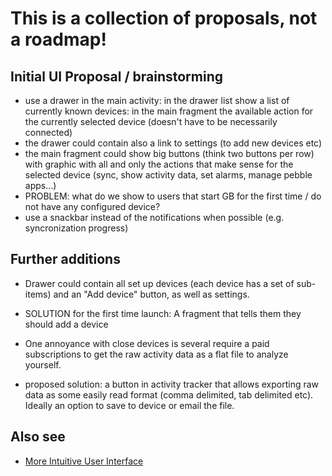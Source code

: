 # This is a collection of proposals, not a roadmap!


## Initial UI Proposal / brainstorming
* use a drawer in the main activity: in the drawer list show a list of currently known devices: in the main fragment the available action for the currently selected device (doesn't have to be necessarily connected)
 * the drawer could contain also a link to settings (to add new devices etc)
 * the main fragment could show big buttons (think two buttons per row) with graphic with all and only the actions that make sense for the selected device (sync, show activity data, set alarms, manage pebble apps...)
 * PROBLEM: what do we show to users that start GB for the first time / do not have any configured device?
* use a snackbar instead of the notifications when possible (e.g. syncronization progress)

## Further additions
* Drawer could contain all set up devices (each device has a set of sub-items) and an "Add device" button, as well as settings. 
* SOLUTION for the first time launch: A fragment that tells them they should add a device


* One annoyance with close devices is several require a paid subscriptions to get the raw activity data as a flat file to analyze yourself.  
 * proposed solution:  a button in activity tracker that allows exporting raw data as some easily read format (comma delimited, tab delimited etc).  Ideally an option to save to device or email the file.   


## Also see
* [More Intuitive User Interface](https://github.com/Freeyourgadget/Gadgetbridge/issues/301)
